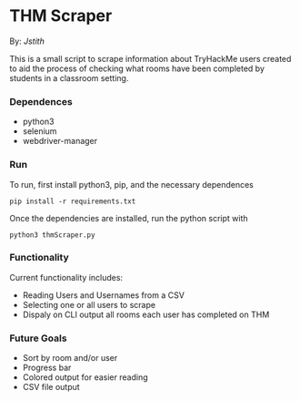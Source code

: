 __THM Scraper__
===============

By: _Jstith_

This is a small script to scrape information about TryHackMe users created to aid the process of checking what rooms have been completed by students in a classroom setting.

### Dependences
- python3
- selenium
- webdriver-manager

### Run
To run, first install python3, pip, and the necessary dependences
```
pip install -r requirements.txt
```
Once the dependencies are installed, run the python script with
```
python3 thmScraper.py
```

### Functionality
Current functionality includes:
- Reading Users and Usernames from a CSV
- Selecting one or all users to scrape
- Dispaly on CLI output all rooms each user has completed on THM

### Future Goals
- Sort by room and/or user
- Progress bar
- Colored output for easier reading
- CSV file output
